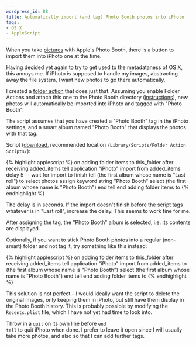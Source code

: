 ```yaml
--- 
wordpress_id: 88
title: Automatically import (and tag) Photo Booth photos into iPhoto
tags: 
- OS X
- AppleScript
---
```

When you take <a href="http://flickr.com/photos/malesca/tags/photobooth/">pictures</a> with Apple's Photo Booth, there is a button to import them into iPhoto one at the time.

Having decided yet again to try to get used to the metadataness of OS X, this annoys me. If iPhoto is supposed to handle my images, abstracting away the file system, I want new photos to go there automatically.

I created a <a href="http://www.apple.com/applescript/folderactions/">folder action</a> that does just that. Assuming you enable Folder Actions and attach this one to the Photo Booth directory (<a href="http://www.apple.com/applescript/folderactions/01.html">instructions</a>), new photos will automatically be imported into iPhoto and tagged with "Photo Booth".

<!--more-->

The script assumes that you have created a "Photo Booth" tag in the iPhoto settings, and a smart album named "Photo Booth" that displays the photos with that tag.

Script (<a href="http://henrik.nyh.se/uploads/add%20-%20import%20into%20iPhoto%20and%20tag%20with%20%22Photo%20Booth%22.scpt">download</a>, recommended location <code>/Library/Scripts/Folder Action Scripts/</code>):

{% highlight applescript %}
on adding folder items to this_folder after receiving added_items
  tell application "iPhoto"
    import from added_items
    delay 5 -- wait for import to finish
    tell (the first album whose name is "Last roll") to select photos
    assign keyword string "Photo Booth"
    select (the first album whose name is "Photo Booth")
  end tell
end adding folder items to
{% endhighlight %}

The delay is in seconds. If the import doesn't finish before the script tags whatever is in "Last roll", increase the delay. This seems to work fine for me.

After assigning the tag, the "Photo Booth" album is selected, i.e. its contents are displayed.

Optionally, if you want to stick Photo Booth photos into a regular (non-smart) folder and not tag it, try something like this instead:

{% highlight applescript %}
on adding folder items to this_folder after receiving added_items
  tell application "iPhoto"
    import from added_items to (the first album whose name is "Photo Booth")
    select (the first album whose name is "Photo Booth")
  end tell
end adding folder items to
{% endhighlight %}

This solution is not perfect &ndash; I would ideally want the script to delete the original images, only keeping them in iPhoto, but still have them display in the Photo Booth history. This is probably possible by modifying the <code>Recents.plist</code> file, which I have not yet had time to look into.

Throw in a <code>quit</code> on its own line before <code>end tell</code> to quit iPhoto when done. I prefer to leave it open since I will usually take more photos, and also so that I can add further tags.
